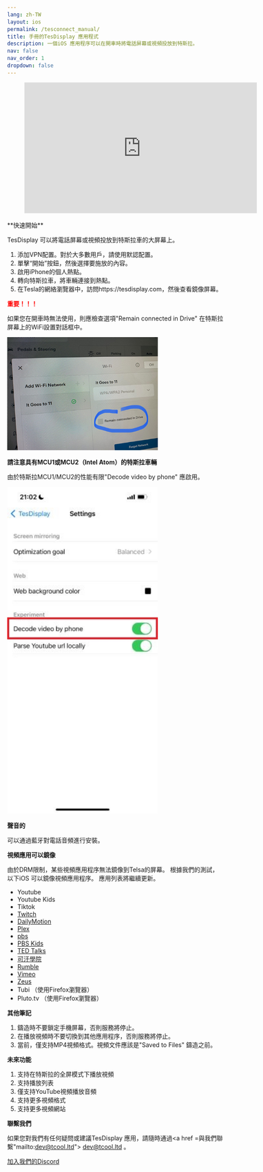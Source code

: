```yaml
---
lang: zh-TW
layout: ios
permalink: /tesconnect_manual/
title: 手冊的TesDisplay 應用程式
description: 一個iOS 應用程序可以在開車時將電話屏幕或視頻投放到特斯拉。
nav: false
nav_order: 1
dropdown: false
---
```

<!-- _pages/tesconnect_manual.md -->
<!-- blank line -->
<figure class="video-container">
  <iframe width="540" height="303" src="https://www.youtube.com/embed/gxGi8oQ0bmM" frameborder="0" allowfullscreen="true"> </iframe>
</figure>
<!-- blank line -->
**快速開始**

TesDisplay 可以將電話屏幕或視頻投放到特斯拉車的大屏幕上。
1. 添加VPN配置。對於大多數用戶，請使用默認配置。
2. 單擊“開始”按鈕，然後選擇要施放的內容。
3. 啟用iPhone的個人熱點。
4. 轉向特斯拉車，將車輛連接到熱點。
5. 在Tesla的網絡瀏覽器中，訪問https://tesdisplay.com，然後查看鏡像屏幕。

**<span style="color: red"> <b>重要！！！ </b></span>**

<p>如果您在開車時無法使用，則應檢查選項"Remain connected in Drive" 在特斯拉屏幕上的WiFi設置對話框中。</p>
<img src="/assets/img/wifi-connected.jpg" width="350px">

**請注意具有MCU1或MCU2（Intel Atom）的特斯拉車輛**
<p>由於特斯拉MCU1/MCU2的性能有限"Decode video by phone" 應啟用。</p>
<img src="/assets/img/mcu-setting.jpg" width="350px">

**聲音的**

可以通過藍牙對電話音頻進行安裝。

<a id ="video_apps">**視頻應用可以鏡像**</a>

由於DRM限制，某些視頻應用程序無法鏡像到Telsa的屏幕。
根據我們的測試，以下iOS 可以鏡像視頻應用程序。
應用列表將繼續更新。

- Youtube
- Youtube Kids
- Tiktok
- <a href='/demo-twitch'>Twitch</a>
- <a href='/demo-dailymotion'>DailyMotion</a>
- <a href='/demo-plex'>Plex</a>
- <a href='/demo-pbs'> pbs </a>
- <a href='/demo-pbskids'>PBS Kids</a>
- <a href='/demo-ted'>TED Talks</a>
- <a href='/demo-khan'>可汗學院</a>
- <a href='/demo-Rumble'>Rumble</a>
- <a href='/demo-vimeo'>Vimeo</a>
- <a href='/demo-zeus'>Zeus</a>
- Tubi （使用Firefox瀏覽器）
- Pluto.tv （使用Firefox瀏覽器）


**其他筆記**

1. 鑄造時不要鎖定手機屏幕，否則服務將停止。
2. 在播放視頻時不要切換到其他應用程序，否則服務將停止。
3. 當前，僅支持MP4視頻格式。視頻文件應該是"Saved to Files" 鑄造之前。

**未來功能**

1. 支持在特斯拉的全屏模式下播放視頻
2. 支持播放列表
3. 僅支持YouTube視頻播放音頻
4. 支持更多視頻格式
5. 支持更多視頻網站

**聯繫我們**

如果您對我們有任何疑問或建議TesDisplay 應用，請隨時通過<a href =與我們聯繫"mailto:dev@tcool.ltd"> dev@tcool.ltd </a>。
<p> <a href ="https://discord.gg/Tvbs9uWcN9" 目標="_blank">加入我們的Discord</a> </p>

